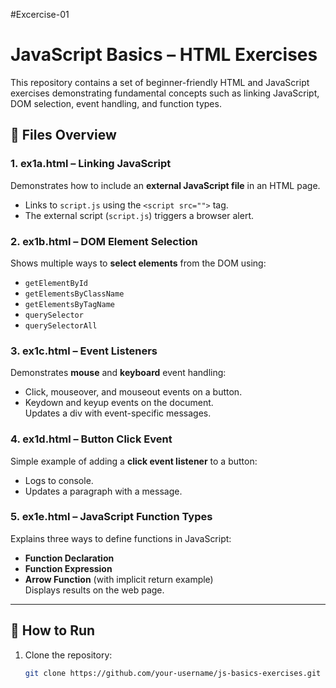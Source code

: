 #Excercise-01
# JavaScript Basics – HTML Exercises

This repository contains a set of beginner-friendly HTML and JavaScript exercises demonstrating fundamental concepts such as linking JavaScript, DOM selection, event handling, and function types.

## 📂 Files Overview

### 1. **ex1a.html** – Linking JavaScript
Demonstrates how to include an **external JavaScript file** in an HTML page.  
- Links to `script.js` using the `<script src="">` tag.  
- The external script (`script.js`) triggers a browser alert.  

### 2. **ex1b.html** – DOM Element Selection
Shows multiple ways to **select elements** from the DOM using:
- `getElementById`
- `getElementsByClassName`
- `getElementsByTagName`
- `querySelector`
- `querySelectorAll`

### 3. **ex1c.html** – Event Listeners
Demonstrates **mouse** and **keyboard** event handling:
- Click, mouseover, and mouseout events on a button.
- Keydown and keyup events on the document.  
Updates a div with event-specific messages.

### 4. **ex1d.html** – Button Click Event
Simple example of adding a **click event listener** to a button:
- Logs to console.
- Updates a paragraph with a message.

### 5. **ex1e.html** – JavaScript Function Types
Explains three ways to define functions in JavaScript:
- **Function Declaration**  
- **Function Expression**  
- **Arrow Function** (with implicit return example)  
Displays results on the web page.

---

## 🚀 How to Run
1. Clone the repository:
   ```bash
   git clone https://github.com/your-username/js-basics-exercises.git
